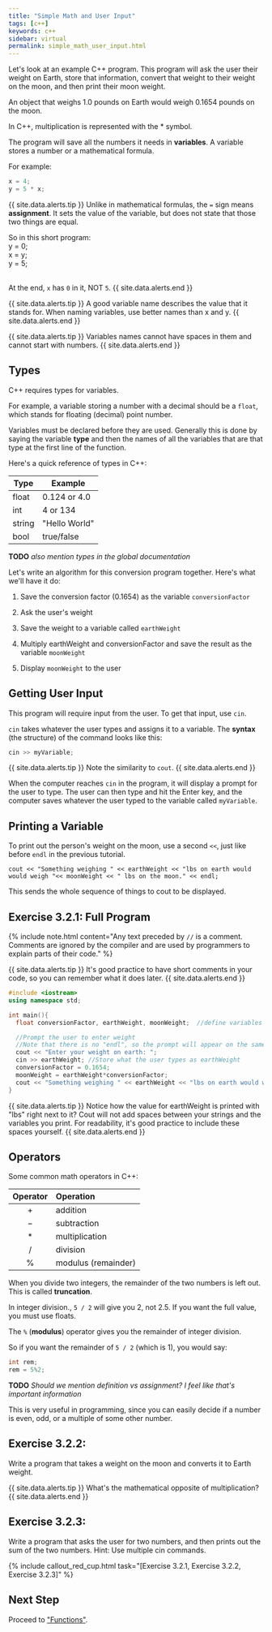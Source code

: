 ```yaml
---
title: "Simple Math and User Input"
tags: [c++]
keywords: c++
sidebar: virtual
permalink: simple_math_user_input.html
---
```


Let's look at an example C++ program. This program will ask the user their weight on Earth, store that information, convert that weight to their weight on the moon, and then print their moon weight.

An object that weighs 1.0 pounds on Earth would weigh 0.1654 pounds on the moon.

In C++, multiplication is represented with the * symbol.

The program will save all the numbers it needs in <b>variables</b>. A variable stores a number or a mathematical formula.

For example:

```cpp
x = 4;
y = 5 * x;
```

{{ site.data.alerts.tip }}
Unlike in mathematical formulas, the `=` sign means <b>assignment</b>. It sets the value of the variable, but does not state that those two things are equal.

So in this short program:
<br>
y = 0;
<br>
x = y;
<br>
y = 5;
<br>
<br>

At the end, <code>x</code> has <code>0</code> in it, NOT <code>5</code>.
{{ site.data.alerts.end }}

{{ site.data.alerts.tip }}
A good variable name describes the value that it stands for. When naming variables, use better names than x and y. 
{{ site.data.alerts.end }}

{{ site.data.alerts.tip }}
Variables names cannot have spaces in them and cannot start with numbers.
{{ site.data.alerts.end }}

## Types

C++ requires types for variables.

For example, a variable storing a number with a decimal should be a `float`, which stands for floating (decimal) point number.

Variables must be declared before they are used. Generally this is done by saying the variable **type** and then the names of all the variables that are that type at the first line of the function.

Here's a quick reference of types in C++:

Type    | Example
--------|-------------
float	| 0.124 or 4.0
int	    | 4 or 134
string	| "Hello World"
bool	| true/false

**TODO** *also mention types in the global documentation*

Let's write an algorithm for this conversion program together. Here's what we'll have it do:

1. Save the conversion factor (0.1654) as the variable `conversionFactor`

2. Ask the user's weight

3. Save the weight to a variable called `earthWeight`

4. Multiply earthWeight and conversionFactor and save the result as the variable `moonWeight`

5. Display `moonWeight` to the user

## Getting User Input

This program will require input from the user. To get that input, use `cin`.

`cin` takes whatever the user types and assigns it to a variable. The **syntax** (the structure) of the command looks like this:

```cpp
cin >> myVariable;
```

{{ site.data.alerts.tip }}
Note the similarity to <code>cout</code>.
{{ site.data.alerts.end }}

When the computer reaches `cin` in the program, it will display a prompt for the user to type. The user can then type and hit the Enter key, and the computer saves whatever the user typed to the variable called `myVariable`.

## Printing a Variable

To print out the person's weight on the moon, use a second `<<`, just like before `endl` in the previous tutorial.

```
cout << "Something weighing " << earthWeight << "lbs on earth would would weigh "<< moonWeight << " lbs on the moon." << endl;
```

This sends the whole sequence of things to cout to be displayed.

## Exercise 3.2.1: Full Program

{% include note.html content="Any text preceded by `//` is a comment.
<br>Comments are ignored by the compiler and are used by programmers to explain parts of their code." %}

{{ site.data.alerts.tip }}
It's good practice to have short comments in your code, so you can remember what it does later.
{{ site.data.alerts.end }}

```cpp
#include <iostream>
using namespace std;

int main(){
  float conversionFactor, earthWeight, moonWeight;  //define variables as floats

  //Prompt the user to enter weight
  //Note that there is no "endl", so the prompt will appear on the same line.
  cout << "Enter your weight on earth: ";
  cin >> earthWeight; //Store what the user types as earthWeight
  conversionFactor = 0.1654;
  moonWeight = earthWeight*conversionFactor;
  cout << "Something weighing " << earthWeight << "lbs on earth would would weigh "<< moonWeight << " lbs on the moon." << endl;  //print out conversion
}
```

{{ site.data.alerts.tip }}
Notice how the value for earthWeight is printed with "lbs" right next to it? Cout will not add spaces between your strings and the variables you print. For readability, it's good practice to include these spaces yourself.
{{ site.data.alerts.end }}

## Operators

Some common math operators in C++:

Operator |	Operation
:-------:|:---------
+	     | addition
−	     | subtraction
*	     | multiplication
/	     | division
%	     | modulus (remainder)

When you divide two integers, the remainder of the two numbers is left out. This is called **truncation**.

In integer division., `5 / 2` will give you 2, not 2.5. If you want the full value, you must use floats.

The `%` (**modulus**) operator gives you the remainder of integer division.

So if you want the remainder of `5 / 2` (which is 1), you would say:

```cpp
int rem;
rem = 5%2;
```

**TODO** *Should we mention definition vs assignment? I feel like that's important information*

This is very useful in programming, since you can easily decide if a number is even, odd, or a multiple of some other number.

## Exercise 3.2.2:

Write a program that takes a weight on the moon and converts it to Earth weight.

{{ site.data.alerts.tip }}
What's the mathematical opposite of multiplication?
{{ site.data.alerts.end }}

## Exercise 3.2.3:

Write a program that asks the user for two numbers, and then prints out the sum of the two numbers. Hint: Use multiple cin commands.

{% include callout_red_cup.html task="[Exercise 3.2.1, Exercise 3.2.2, Exercise 3.2.3]" %}

## Next Step

Proceed to ["Functions"](functions.html).
